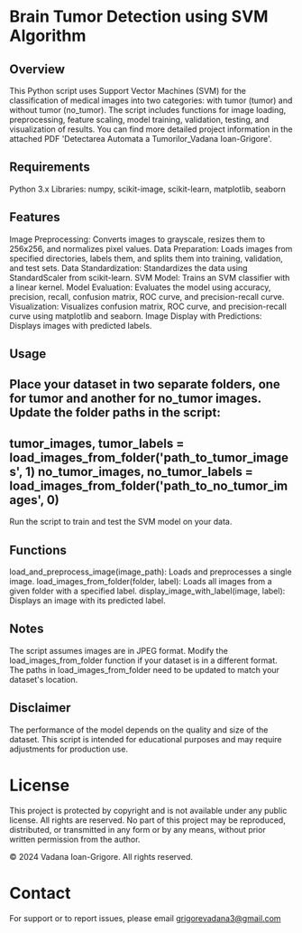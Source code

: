 # Brain Tumor Detection using SVM Algorithm

## Overview

This Python script uses Support Vector Machines (SVM) for the classification of medical images into two categories: with tumor (tumor) and without tumor (no_tumor). The script includes functions for image loading, preprocessing, feature scaling, model training, validation, testing, and visualization of results. You can find more detailed project information in the attached PDF 'Detectarea Automata a Tumorilor_Vadana Ioan-Grigore'.

## Requirements

Python 3.x
Libraries: numpy, scikit-image, scikit-learn, matplotlib, seaborn

## Features

Image Preprocessing: Converts images to grayscale, resizes them to 256x256, and normalizes pixel values.
Data Preparation: Loads images from specified directories, labels them, and splits them into training, validation, and test sets.
Data Standardization: Standardizes the data using StandardScaler from scikit-learn.
SVM Model: Trains an SVM classifier with a linear kernel.
Model Evaluation: Evaluates the model using accuracy, precision, recall, confusion matrix, ROC curve, and precision-recall curve.
Visualization: Visualizes confusion matrix, ROC curve, and precision-recall curve using matplotlib and seaborn.
Image Display with Predictions: Displays images with predicted labels.

## Usage

Place your dataset in two separate folders, one for tumor and another for no_tumor images.
Update the folder paths in the script:
---
tumor_images, tumor_labels = load_images_from_folder('path_to_tumor_images', 1)
no_tumor_images, no_tumor_labels = load_images_from_folder('path_to_no_tumor_images', 0)
---
Run the script to train and test the SVM model on your data.

## Functions

load_and_preprocess_image(image_path): Loads and preprocesses a single image.
load_images_from_folder(folder, label): Loads all images from a given folder with a specified label.
display_image_with_label(image, label): Displays an image with its predicted label.

## Notes
The script assumes images are in JPEG format. Modify the load_images_from_folder function if your dataset is in a different format.
The paths in load_images_from_folder need to be updated to match your dataset's location.

## Disclaimer
The performance of the model depends on the quality and size of the dataset. This script is intended for educational purposes and may require adjustments for production use.

# License
This project is protected by copyright and is not available under any public license. All rights are reserved. No part of this project may be reproduced, distributed, or transmitted in any form or by any means, without prior written permission from the author.

© 2024 Vadana Ioan-Grigore. All rights reserved.

# Contact
For support or to report issues, please email grigorevadana3@gmail.com


